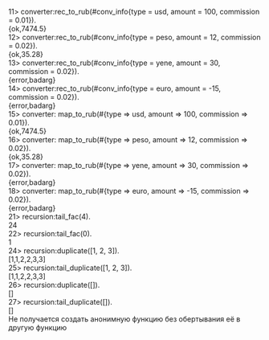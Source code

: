 11> converter:rec_to_rub(#conv_info{type = usd, amount = 100, commission = 0.01}).  
{ok,7474.5}  
12> converter:rec_to_rub(#conv_info{type = peso, amount = 12, commission = 0.02}).  
{ok,35.28}  
13> converter:rec_to_rub(#conv_info{type = yene, amount = 30, commission = 0.02}).  
{error,badarg}  
14> converter:rec_to_rub(#conv_info{type = euro, amount = -15, commission = 0.02}).  
{error,badarg}  
15> converter: map_to_rub(#{type => usd, amount => 100, commission => 0.01}).  
{ok,7474.5}  
16> converter: map_to_rub(#{type => peso, amount => 12, commission => 0.02}).  
{ok,35.28}  
17> converter: map_to_rub(#{type => yene, amount => 30, commission => 0.02}).  
{error,badarg}  
18> converter: map_to_rub(#{type => euro, amount => -15, commission => 0.02}).  
{error,badarg}  
21> recursion:tail_fac(4).  
24  
22> recursion:tail_fac(0).  
1  
24> recursion:duplicate([1, 2, 3]).  
[1,1,2,2,3,3]  
25> recursion:tail_duplicate([1, 2, 3]).  
[1,1,2,2,3,3]  
26> recursion:duplicate([]).  
[]  
27> recursion:tail_duplicate([]).  
[]  
Не получается создать анонимную функцию без обертывания её в другую функцию
